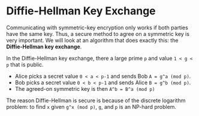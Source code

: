 # Diffie-Hellman Key Exchange

Communicating with symmetric-key encryption only works if both parties have the same key. Thus, a secure method to agree on a symmetric key is very important. We will look at an algorithm that does exactly this: the **Diffie-Hellman key exchange**.

In the Diffie-Hellman key exchange, there a large prime `p` and value `1 < g < p` that is public.

* Alice picks a secret value `0 < a < p-1` and sends Bob `A = g^a (mod p)`.
* Bob picks a secret value `0 < b < p-1` and sends Alice `B = g^b (mod p)`.
* The agreed-on symmetric key is then `A^b = B^a (mod p)`

The reason Diffie-Hellman is secure is because of the discrete logarithm problem: to find `x` given `g^x (mod p)`, `g`, and `p` is an NP-hard problem.

